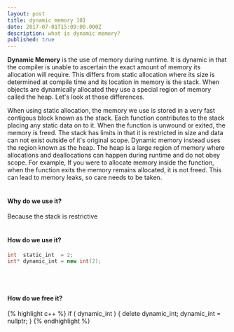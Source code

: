 ```yaml
---
layout: post
title: dynamic memory 101
date: 2017-07-01T15:09:00.000Z
description: what is dynamic memory?
published: true
---
```

**Dynamic Memory** is the use of memory during runtime. It is dynamic in that the compiler is unable to ascertain the exact amount of memory its allocation will require. This differs from static allocation where its size is determined at compile time and its location in memory is the stack. When objects are dynamically allocated they use a special region of memory called the heap. Let's look at those differences. 

When using static allocation, the memory we use is stored in a very fast contigous block known as the stack. Each function contributes to the stack placing any static data on to it. When the function is unwound or exited, the memory is freed. The stack has limits in that it is restricted in size and data can not exist outside of it's original scope. Dynamic memory instead uses the region known as the heap. The heap is a large region of memory where allocations and deallocations can happen during runtime and do not obey scope. For example, If you were to allocate memory inside the function, when the function exits the memory remains allocated, it is not freed. This can lead to memory leaks, so care needs to be taken. <br/> <br/>

#### Why do we use it?
Because the stack is restrictive  <br/> <br/>

#### How do we use it?
```C++
int  static_int  = 2;
int* dynamic_int = new int(2);
```  
<br/> <br/>

#### How do we free it?
{% highlight c++ %}
if ( dynamic_int )
{ 
  delete dynamic_int;
  dynamic_int = nullptr;
}
{% endhighlight %}
